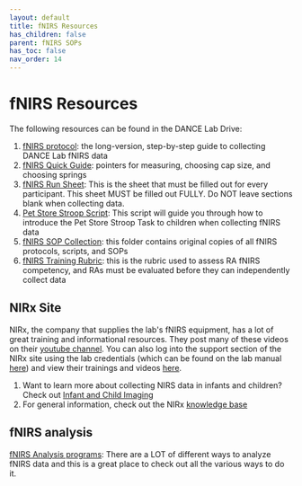 ```yaml
---
layout: default
title: fNIRS Resources
has_children: false
parent: fNIRS SOPs
has_toc: false
nav_order: 14
---
```


# fNIRS Resources

The following resources can be found in the DANCE Lab Drive: 

1. [fNIRS protocol](https://docs.google.com/document/d/1NaY5PHug-fxmXhvdC5tfyTuezJjUJTjSi-ywSgYoM0c/edit?usp=sharing): the long-version, step-by-step guide to collecting DANCE Lab fNIRS data
2. [fNIRS Quick Guide](https://docs.google.com/document/d/1TRRFmuSI-9YG-RJjsiX1_3-NPHP1ObMjAtWsD4TdrCQ/edit?usp=sharing): pointers for measuring, choosing cap size, and choosing springs
3. [fNIRS Run Sheet](https://docs.google.com/document/d/1fcRvpEBTaAPpj6JfiY-YMB9vAcc-Cb1iEa_KsbjfAf0/edit?tab=t.0): This is the sheet that must be filled out for every participant. This sheet MUST be filled out FULLY. Do NOT leave sections blank when collecting data.
4. [Pet Store Stroop Script](https://docs.google.com/document/d/1B3P6SI-0-BUaed7A3vx5PrDGyfMyuAVbALxzx4gsPso/edit?tab=t.0#heading=h.mmniui8umnxs): This script will guide you through how to introduce the Pet Store Stroop Task to children when collecting fNIRS data
5. [fNIRS SOP Collection](https://drive.google.com/drive/folders/1bJeYDBXjKn9TenocR24nVK_wIFZWcl4K?dmr=1&ec=wgc-drive-globalnav-goto): this folder contains original copies of all fNIRS protocols, scripts, and SOPs 
6. [fNIRS Training Rubric](https://docs.google.com/document/d/1pkP81NdA28miadirNdQlSYtA4JvxsitJlXVzzJpVgFM/edit?tab=t.0): this is the rubric used to assess RA fNIRS competency, and RAs must be evaluated before they can independently collect data

## NIRx Site

NIRx, the company that supplies the lab's fNIRS equipment, has a lot of great training and informational resources. They post many of these videos on their [youtube channel](https://www.youtube.com/@NIRxMedicalTechnologies/videos). You can also log into the support section of the NIRx site using the lab credentials (which can be found on the lab manual [here](https://docs.google.com/document/d/1xI9PL6pvZ1jMR5U3Ry8z02KZRqNvFsKIBbI4vnMuDKY/edit?tab=t.0#heading=h.74tq45l90tk1)) and view their trainings and videos [here](https://support.nirx.de/nirx-video-gallery).

1. Want to learn more about collecting NIRS data in infants and children? Check out [Infant and Child Imaging](https://www.youtube.com/watch?v=lVxrRKJejnw)
2. For general information, check out the NIRx [knowledge base](https://support.nirx.de/knowledge-base)

## fNIRS analysis

[fNIRS Analysis programs](https://openfnirs.org/software/): There are a LOT of different ways to analyze fNIRS data and this is a great place to check out all the various ways to do it. 